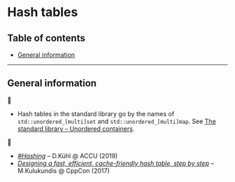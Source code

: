 # Hash tables

## Table of contents

* [General information](#general-information)

---

## General information

:memo:

* Hash tables in the standard library go by the names of `std::unordered_[multi]set` and `std::unordered_[multi]map`. See [The standard library &ndash; Unordered containers](../cpp/std_library.md#unordered-containers).

:movie_camera:

* [*#Hashing*](https://www.youtube.com/watch?v=CJsQSIp7-Ig) &ndash; D.K&uuml;hl @ ACCU (2019)
* [*Designing a fast, efficient, cache-friendly hash table, step by step*](https://www.youtube.com/watch?v=CJsQSIp7-Ig) &ndash; M.Kulukundis @ CppCon (2017)

<!--

https://cs.uwaterloo.ca/research/tr/1986/CS-86-14.pdf
http://codecapsule.com/2013/11/11/robin-hood-hashing/
https://arxiv.org/pdf/1809.04339.pdf

-->
